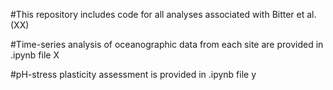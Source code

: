 #This repository includes code for all analyses associated with Bitter et al. (XX)

#Time-series analysis of oceanographic data from each site are provided in .ipynb file X

#pH-stress plasticity assessment is provided in .ipynb file y